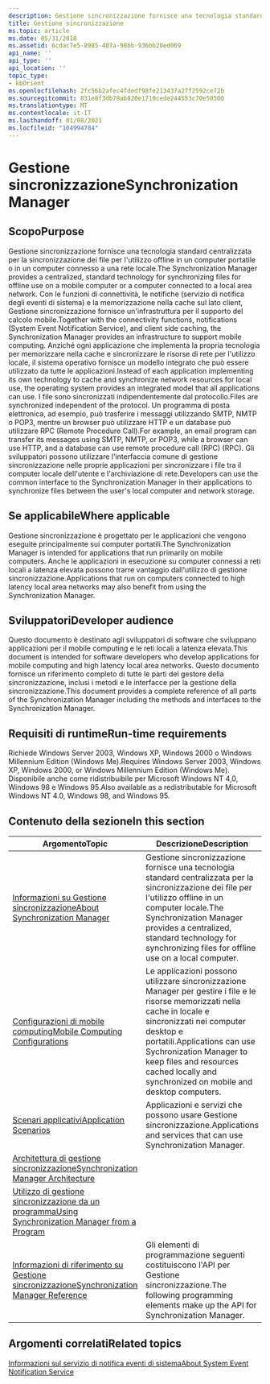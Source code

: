 ```yaml
---
description: Gestione sincronizzazione fornisce una tecnologia standard centralizzata per la sincronizzazione dei file per l'utilizzo offline in un computer portatile o in un computer connesso a una rete locale.
title: Gestione sincronizzazione
ms.topic: article
ms.date: 05/31/2018
ms.assetid: 6cdac7e5-8985-407a-98bb-936bb20ed069
api_name: ''
api_type: ''
api_location: ''
topic_type:
- kbOrient
ms.openlocfilehash: 2fc56b2afec4fdedf98fe213437a27f2592ce72b
ms.sourcegitcommit: 831e8f3db78ab820e1710cede244553c70e50500
ms.translationtype: MT
ms.contentlocale: it-IT
ms.lasthandoff: 01/08/2021
ms.locfileid: "104994784"
---
```

# <a name="synchronization-manager"></a><span data-ttu-id="3ca66-103">Gestione sincronizzazione</span><span class="sxs-lookup"><span data-stu-id="3ca66-103">Synchronization Manager</span></span>

## <a name="purpose"></a><span data-ttu-id="3ca66-104">Scopo</span><span class="sxs-lookup"><span data-stu-id="3ca66-104">Purpose</span></span>

<span data-ttu-id="3ca66-105">Gestione sincronizzazione fornisce una tecnologia standard centralizzata per la sincronizzazione dei file per l'utilizzo offline in un computer portatile o in un computer connesso a una rete locale.</span><span class="sxs-lookup"><span data-stu-id="3ca66-105">The Synchronization Manager provides a centralized, standard technology for synchronizing files for offline use on a mobile computer or a computer connected to a local area network.</span></span> <span data-ttu-id="3ca66-106">Con le funzioni di connettività, le notifiche (servizio di notifica degli eventi di sistema) e la memorizzazione nella cache sul lato client, Gestione sincronizzazione fornisce un'infrastruttura per il supporto del calcolo mobile.</span><span class="sxs-lookup"><span data-stu-id="3ca66-106">Together with the connectivity functions, notifications (System Event Notification Service), and client side caching, the Synchronization Manager provides an infrastructure to support mobile computing.</span></span> <span data-ttu-id="3ca66-107">Anziché ogni applicazione che implementa la propria tecnologia per memorizzare nella cache e sincronizzare le risorse di rete per l'utilizzo locale, il sistema operativo fornisce un modello integrato che può essere utilizzato da tutte le applicazioni.</span><span class="sxs-lookup"><span data-stu-id="3ca66-107">Instead of each application implementing its own technology to cache and synchronize network resources for local use, the operating system provides an integrated model that all applications can use.</span></span> <span data-ttu-id="3ca66-108">I file sono sincronizzati indipendentemente dal protocollo.</span><span class="sxs-lookup"><span data-stu-id="3ca66-108">Files are synchronized independent of the protocol.</span></span> <span data-ttu-id="3ca66-109">Un programma di posta elettronica, ad esempio, può trasferire i messaggi utilizzando SMTP, NMTP o POP3, mentre un browser può utilizzare HTTP e un database può utilizzare RPC (Remote Procedure Call).</span><span class="sxs-lookup"><span data-stu-id="3ca66-109">For example, an email program can transfer its messages using SMTP, NMTP, or POP3, while a browser can use HTTP, and a database can use remote procedure call (RPC) (RPC).</span></span> <span data-ttu-id="3ca66-110">Gli sviluppatori possono utilizzare l'interfaccia comune di gestione sincronizzazione nelle proprie applicazioni per sincronizzare i file tra il computer locale dell'utente e l'archiviazione di rete.</span><span class="sxs-lookup"><span data-stu-id="3ca66-110">Developers can use the common interface to the Synchronization Manager in their applications to synchronize files between the user's local computer and network storage.</span></span>

## <a name="where-applicable"></a><span data-ttu-id="3ca66-111">Se applicabile</span><span class="sxs-lookup"><span data-stu-id="3ca66-111">Where applicable</span></span>

<span data-ttu-id="3ca66-112">Gestione sincronizzazione è progettato per le applicazioni che vengono eseguite principalmente sui computer portatili.</span><span class="sxs-lookup"><span data-stu-id="3ca66-112">The Synchronization Manager is intended for applications that run primarily on mobile computers.</span></span> <span data-ttu-id="3ca66-113">Anche le applicazioni in esecuzione su computer connessi a reti locali a latenza elevata possono trarre vantaggio dall'utilizzo di gestione sincronizzazione.</span><span class="sxs-lookup"><span data-stu-id="3ca66-113">Applications that run on computers connected to high latency local area networks may also benefit from using the Synchronization Manager.</span></span>

## <a name="developer-audience"></a><span data-ttu-id="3ca66-114">Sviluppatori</span><span class="sxs-lookup"><span data-stu-id="3ca66-114">Developer audience</span></span>

<span data-ttu-id="3ca66-115">Questo documento è destinato agli sviluppatori di software che sviluppano applicazioni per il mobile computing e le reti locali a latenza elevata.</span><span class="sxs-lookup"><span data-stu-id="3ca66-115">This document is intended for software developers who develop applications for mobile computing and high latency local area networks.</span></span> <span data-ttu-id="3ca66-116">Questo documento fornisce un riferimento completo di tutte le parti del gestore della sincronizzazione, inclusi i metodi e le interfacce per la gestione della sincronizzazione.</span><span class="sxs-lookup"><span data-stu-id="3ca66-116">This document provides a complete reference of all parts of the Synchronization Manager including the methods and interfaces to the Synchronization Manager.</span></span>

## <a name="run-time-requirements"></a><span data-ttu-id="3ca66-117">Requisiti di runtime</span><span class="sxs-lookup"><span data-stu-id="3ca66-117">Run-time requirements</span></span>

<span data-ttu-id="3ca66-118">Richiede Windows Server 2003, Windows XP, Windows 2000 o Windows Millennium Edition (Windows Me).</span><span class="sxs-lookup"><span data-stu-id="3ca66-118">Requires Windows Server 2003, Windows XP, Windows 2000, or Windows Millennium Edition (Windows Me).</span></span> <span data-ttu-id="3ca66-119">Disponibile anche come ridistribuibile per Microsoft Windows NT 4,0, Windows 98 e Windows 95.</span><span class="sxs-lookup"><span data-stu-id="3ca66-119">Also available as a redistributable for Microsoft Windows NT 4.0, Windows 98, and Windows 95.</span></span>

## <a name="in-this-section"></a><span data-ttu-id="3ca66-120">Contenuto della sezione</span><span class="sxs-lookup"><span data-stu-id="3ca66-120">In this section</span></span>



| <span data-ttu-id="3ca66-121">Argomento</span><span class="sxs-lookup"><span data-stu-id="3ca66-121">Topic</span></span>                                                                                       | <span data-ttu-id="3ca66-122">Descrizione</span><span class="sxs-lookup"><span data-stu-id="3ca66-122">Description</span></span>                                                                                                                                         |
|---------------------------------------------------------------------------------------------|-----------------------------------------------------------------------------------------------------------------------------------------------------|
| [<span data-ttu-id="3ca66-123">Informazioni su Gestione sincronizzazione</span><span class="sxs-lookup"><span data-stu-id="3ca66-123">About Synchronization Manager</span></span>](syncmgr-about.md)<br/>                               | <span data-ttu-id="3ca66-124">Gestione sincronizzazione fornisce una tecnologia standard centralizzata per la sincronizzazione dei file per l'utilizzo offline in un computer locale.</span><span class="sxs-lookup"><span data-stu-id="3ca66-124">The Synchronization Manager provides a centralized, standard technology for synchronizing files for offline use on a local computer.</span></span><br/>     |
| [<span data-ttu-id="3ca66-125">Configurazioni di mobile computing</span><span class="sxs-lookup"><span data-stu-id="3ca66-125">Mobile Computing Configurations</span></span>](syncmgr-mobile-computing-configs.md)<br/>          | <span data-ttu-id="3ca66-126">Le applicazioni possono utilizzare sincronizzazione Manager per gestire i file e le risorse memorizzati nella cache in locale e sincronizzati nei computer desktop e portatili.</span><span class="sxs-lookup"><span data-stu-id="3ca66-126">Applications can use Sychronization Manager to keep files and resources cached locally and synchronized on mobile and desktop computers.</span></span><br/> |
| [<span data-ttu-id="3ca66-127">Scenari applicativi</span><span class="sxs-lookup"><span data-stu-id="3ca66-127">Application Scenarios</span></span>](syncmgr-app-scenarios.md)<br/>                               | <span data-ttu-id="3ca66-128">Applicazioni e servizi che possono usare Gestione sincronizzazione.</span><span class="sxs-lookup"><span data-stu-id="3ca66-128">Applications and services that can use Synchronization Manager.</span></span><br/>                                                                          |
| [<span data-ttu-id="3ca66-129">Architettura di gestione sincronizzazione</span><span class="sxs-lookup"><span data-stu-id="3ca66-129">Synchronization Manager Architecture</span></span>](syncmgr-architecture.md)<br/>                 |                                                                                                                                                     |
| [<span data-ttu-id="3ca66-130">Utilizzo di gestione sincronizzazione da un programma</span><span class="sxs-lookup"><span data-stu-id="3ca66-130">Using Synchronization Manager from a Program</span></span>](syncmgr-using-from-a-program.md)<br/> |                                                                                                                                                     |
| [<span data-ttu-id="3ca66-131">Informazioni di riferimento su Gestione sincronizzazione</span><span class="sxs-lookup"><span data-stu-id="3ca66-131">Synchronization Manager Reference</span></span>](syncmgr-reference.md)<br/>                       | <span data-ttu-id="3ca66-132">Gli elementi di programmazione seguenti costituiscono l'API per Gestione sincronizzazione.</span><span class="sxs-lookup"><span data-stu-id="3ca66-132">The following programming elements make up the API for Synchronization Manager.</span></span><br/>                                                          |



 

## <a name="related-topics"></a><span data-ttu-id="3ca66-133">Argomenti correlati</span><span class="sxs-lookup"><span data-stu-id="3ca66-133">Related topics</span></span>

<dl> <dt>

[<span data-ttu-id="3ca66-134">Informazioni sul servizio di notifica eventi di sistema</span><span class="sxs-lookup"><span data-stu-id="3ca66-134">About System Event Notification Service</span></span>](../sens/about-system-event-notification-service.md)
</dt> </dl>

 

 
